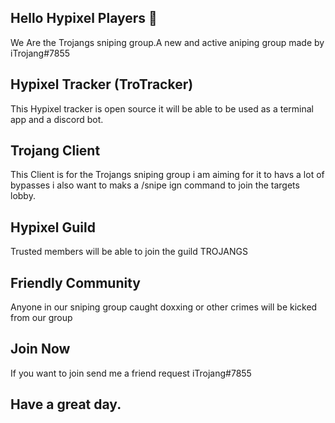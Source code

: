 ## Hello Hypixel Players 👋
We Are the Trojangs sniping group.A new and active aniping group made by iTrojang#7855

## Hypixel Tracker (TroTracker)
This Hypixel tracker is open source it will be able to be used as a terminal app and a discord bot.

## Trojang Client
This Client is for the Trojangs sniping group i am aiming for it to havs a lot of bypasses i also want to maks a /snipe ign command to join the targets lobby.

## Hypixel Guild
Trusted members will be able to join the guild TROJANGS

## Friendly Community
Anyone in our sniping group caught doxxing or other crimes will be kicked from our group

## Join Now
If you want to join send me a friend request iTrojang#7855 

## Have a great day.



<!--

**Here are some ideas to get you started:**

🙋‍♀️ A short introduction - what is your organization all about?
🌈 Contribution guidelines - how can the community get involved?
👩‍💻 Useful resources - where can the community find your docs? Is there anything else the community should know?
🍿 Fun facts - what does your team eat for breakfast?
🧙 Remember, you can do mighty things with the power of [Markdown](https://docs.github.com/github/writing-on-github/getting-started-with-writing-and-formatting-on-github/basic-writing-and-formatting-syntax)
-->
